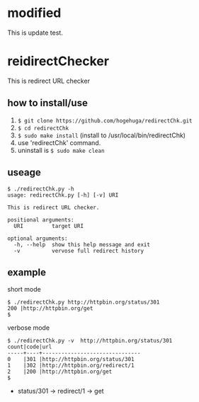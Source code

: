 # modified

This is update test.

# reidirectChecker

This is redirect URL checker

## how to install/use

1. `$ git clone https://github.com/hogehuga/redirectChk.git`
2. `$ cd redirectChk`
3. `$ sudo make install` (install to /usr/local/bin/redirectChk)
4. use 'redirectChk' command.
5. uninstall is `$ sudo make clean`

## useage

```
$ ./redirectChk.py -h
usage: redirectChk.py [-h] [-v] URI

This is redirect URL checker.

positional arguments:
  URI         target URI

optional arguments:
  -h, --help  show this help message and exit
  -v          vervose full redirect history
```

## example

short mode

```
$ ./redirectChk.py http://httpbin.org/status/301
200 |http://httpbin.org/get
$
```

verbose mode

```
$ ./redirectChk.py -v  http://httpbin.org/status/301
count|code|url
-----+----+-------------------------------
0    |301 |http://httpbin.org/status/301
1    |302 |http://httpbin.org/redirect/1
2    |200 |http://httpbin.org/get
$
```

- status/301 -> redirect/1 -> get
